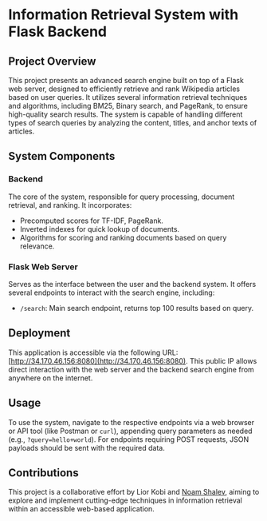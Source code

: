 # Information Retrieval System with Flask Backend

## Project Overview
This project presents an advanced search engine built on top of a Flask web server, designed to efficiently retrieve and rank Wikipedia articles based on user queries. It utilizes several information retrieval techniques and algorithms, including BM25, Binary search, and PageRank, to ensure high-quality search results. The system is capable of handling different types of search queries by analyzing the content, titles, and anchor texts of articles.

## System Components

### Backend
The core of the system, responsible for query processing, document retrieval, and ranking. It incorporates:

- Precomputed scores for TF-IDF, PageRank.
- Inverted indexes for quick lookup of documents.
- Algorithms for scoring and ranking documents based on query relevance.

### Flask Web Server
Serves as the interface between the user and the backend system. It offers several endpoints to interact with the search engine, including:

- `/search`: Main search endpoint, returns top 100 results based on query.
  
## Deployment
This application is accessible via the following URL: [http://34.170.46.156:8080](http://34.170.46.156:8080). This public IP allows direct interaction with the web server and the backend search engine from anywhere on the internet.

## Usage
To use the system, navigate to the respective endpoints  via a web browser or API tool (like Postman or `curl`), appending query parameters as needed (e.g., `?query=hello+world`). For endpoints requiring POST requests, JSON payloads should be sent with the required data.

## Contributions
This project is a collaborative effort by Lior Kobi and [Noam Shalev](https://github.com/Noamshalev1), aiming to explore and implement cutting-edge techniques in information retrieval within an accessible web-based application.
